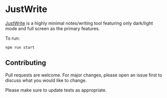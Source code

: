 # JustWrite

[JustWrite](https://just-write-app.herokuapp.com/) is a highly minimal notes/writing tool featuring only dark/light mode and full screen as the primary features.

To run:

```
npm run start
```

## Contributing
Pull requests are welcome. For major changes, please open an issue first to discuss what you would like to change.

Please make sure to update tests as appropriate.